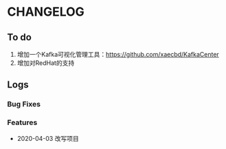 # CHANGELOG



## To do

1. 增加一个Kafka可视化管理工具：https://github.com/xaecbd/KafkaCenter
2. 增加对RedHat的支持


## Logs


### Bug Fixes

### Features

* 2020-04-03 改写项目


